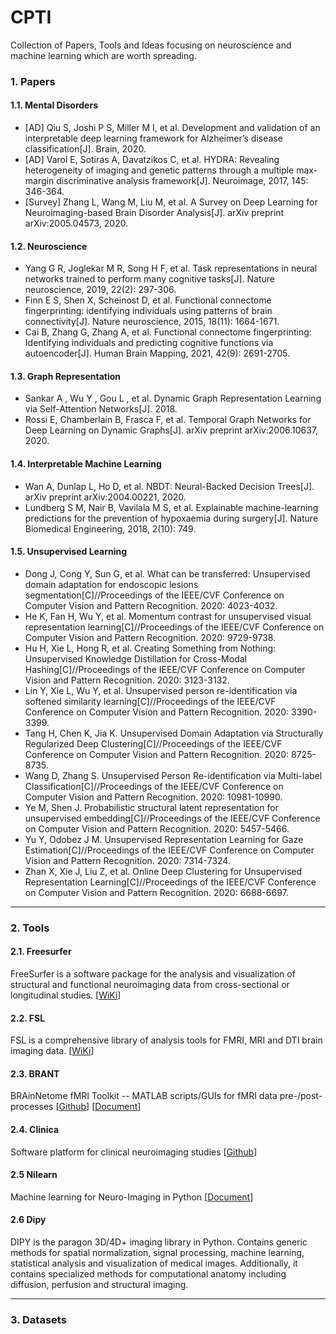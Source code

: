 # CPTI  
Collection of Papers, Tools and Ideas focusing on neuroscience and machine learning which are worth spreading.  

### 1. Papers
#### 1.1. Mental Disorders  
+ [AD] Qiu S, Joshi P S, Miller M I, et al. Development and validation of an interpretable deep learning framework for Alzheimer’s disease classification[J]. Brain, 2020.
+ [AD] Varol E, Sotiras A, Davatzikos C, et al. HYDRA: Revealing heterogeneity of imaging and genetic patterns through a multiple max-margin discriminative analysis framework[J]. Neuroimage, 2017, 145: 346-364.
+ [Survey] Zhang L, Wang M, Liu M, et al. A Survey on Deep Learning for Neuroimaging-based Brain Disorder Analysis[J]. arXiv preprint arXiv:2005.04573, 2020.

#### 1.2. Neuroscience
+ Yang G R, Joglekar M R, Song H F, et al. Task representations in neural networks trained to perform many cognitive tasks[J]. Nature neuroscience, 2019, 22(2): 297-306.
+ Finn E S, Shen X, Scheinost D, et al. Functional connectome fingerprinting: identifying individuals using patterns of brain connectivity[J]. Nature neuroscience, 2015, 18(11): 1664-1671.
+ Cai B, Zhang G, Zhang A, et al. Functional connectome fingerprinting: Identifying individuals and predicting cognitive functions via autoencoder[J]. Human Brain Mapping, 2021, 42(9): 2691-2705.

#### 1.3. Graph Representation
+ Sankar A , Wu Y , Gou L , et al. Dynamic Graph Representation Learning via Self-Attention Networks[J]. 2018.
+ Rossi E, Chamberlain B, Frasca F, et al. Temporal Graph Networks for Deep Learning on Dynamic Graphs[J]. arXiv preprint arXiv:2006.10637, 2020.

#### 1.4. Interpretable Machine Learning
+ Wan A, Dunlap L, Ho D, et al. NBDT: Neural-Backed Decision Trees[J]. arXiv preprint arXiv:2004.00221, 2020.
+ Lundberg S M, Nair B, Vavilala M S, et al. Explainable machine-learning predictions for the prevention of hypoxaemia during surgery[J]. Nature Biomedical Engineering, 2018, 2(10): 749.

#### 1.5. Unsupervised Learning
+ Dong J, Cong Y, Sun G, et al. What can be transferred: Unsupervised domain adaptation for endoscopic lesions segmentation[C]//Proceedings of the IEEE/CVF Conference on Computer Vision and Pattern Recognition. 2020: 4023-4032.
+ He K, Fan H, Wu Y, et al. Momentum contrast for unsupervised visual representation learning[C]//Proceedings of the IEEE/CVF Conference on Computer Vision and Pattern Recognition. 2020: 9729-9738.
+ Hu H, Xie L, Hong R, et al. Creating Something from Nothing: Unsupervised Knowledge Distillation for Cross-Modal Hashing[C]//Proceedings of the IEEE/CVF Conference on Computer Vision and Pattern Recognition. 2020: 3123-3132.
+ Lin Y, Xie L, Wu Y, et al. Unsupervised person re-identification via softened similarity learning[C]//Proceedings of the IEEE/CVF Conference on Computer Vision and Pattern Recognition. 2020: 3390-3399.
+ Tang H, Chen K, Jia K. Unsupervised Domain Adaptation via Structurally Regularized Deep Clustering[C]//Proceedings of the IEEE/CVF Conference on Computer Vision and Pattern Recognition. 2020: 8725-8735.
+ Wang D, Zhang S. Unsupervised Person Re-identification via Multi-label Classification[C]//Proceedings of the IEEE/CVF Conference on Computer Vision and Pattern Recognition. 2020: 10981-10990.
+ Ye M, Shen J. Probabilistic structural latent representation for unsupervised embedding[C]//Proceedings of the IEEE/CVF Conference on Computer Vision and Pattern Recognition. 2020: 5457-5466.
+ Yu Y, Odobez J M. Unsupervised Representation Learning for Gaze Estimation[C]//Proceedings of the IEEE/CVF Conference on Computer Vision and Pattern Recognition. 2020: 7314-7324.
+ Zhan X, Xie J, Liu Z, et al. Online Deep Clustering for Unsupervised Representation Learning[C]//Proceedings of the IEEE/CVF Conference on Computer Vision and Pattern Recognition. 2020: 6688-6697.


---

### 2. Tools
#### 2.1. Freesurfer  
FreeSurfer is a software package for the analysis and visualization of structural and functional neuroimaging data from cross-sectional or longitudinal studies. [[WiKi][2-1]]  
#### 2.2. FSL  
FSL is a comprehensive library of analysis tools for FMRI, MRI and DTI brain imaging data. [[WiKi][2-2]]  
#### 2.3. BRANT  
BRAinNetome fMRI Toolkit -- MATLAB scripts/GUIs for fMRI data pre-/post-processes [[Github][2-3]] [[Document][2-4]]  
#### 2.4. Clinica
Software platform for clinical neuroimaging studies [[Github][2-5]]
#### 2.5 Nilearn
Machine learning for Neuro-Imaging in Python [[Document][2-6]]
#### 2.6 Dipy
DIPY is the paragon 3D/4D+ imaging library in Python. Contains generic methods for spatial normalization, signal processing, machine learning, statistical analysis and visualization of medical images. Additionally, it contains specialized methods for computational anatomy including diffusion, perfusion and structural imaging.

[2-1]: http://surfer.nmr.mgh.harvard.edu/fswiki/FreeSurferWiki/
[2-2]: https://fsl.fmrib.ox.ac.uk/fsl/fslwiki/
[2-3]: https://github.com/kbxu/brant/
[2-4]: http://brant.brainnetome.org/en/latest/
[2-5]: https://github.com/aramis-lab/clinica
[2-6]: http://nilearn.github.io/index.html


---

### 3. Datasets


